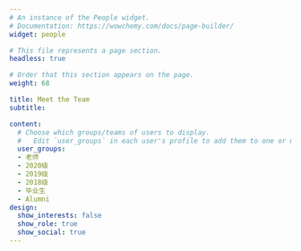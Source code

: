 ```yaml
---
# An instance of the People widget.
# Documentation: https://wowchemy.com/docs/page-builder/
widget: people

# This file represents a page section.
headless: true

# Order that this section appears on the page.
weight: 68

title: Meet the Team
subtitle:

content:
  # Choose which groups/teams of users to display.
  #   Edit `user_groups` in each user's profile to add them to one or more of these groups.
  user_groups:
  - 老师
  - 2020级
  - 2019级
  - 2018级
  - 毕业生
  - Alumni
design:
  show_interests: false
  show_role: true
  show_social: true
---
```

